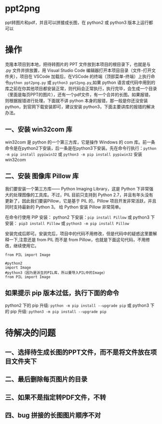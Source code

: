 # ppt2png
ppt转图片和pdf，并且可以拼接成长图，在 python2 或 python3 版本上运行都可以

# 操作
克隆本项目到本地，把待转图片的 PPT 文件放到本项目的根目录下，也就是与 .py 文件并排放置，用 Visual Studio Code 编辑器打开本项目目录（文件-打开文件夹），项目在 VSCode 加载后，在VSCode 的终端（顶部菜单-终端）上执行命令`python ppt2png.py` 或 `python3 ppt2png.py`,如果 python 语言或代码中用到的库之前在你其他项目都安装正常，则代码会正常执行，执行完毕，会生成一个目录（里面是每页PPT的图片），还有一个pdf文件，有一个合并的长图。如果报错，则根据报错进行处理，下面就不讲 python 本身的报错，那一般是你还没安装 python，到官网下载安装即可，建议安装 python3，下面主要讲库的报错的解决办法。 

## 一、安装 win32com 库
win32com 是 python 的一个第三方库，它是操作 Windows 的 com 库。前一条命令是在python2下安装，后一条是在python3下安装。先在命令行执行：`python -m pip install pypiwin32` 或 `python3 -m pip install pypiwin32` 安装 win32com

## 二、安装 图像库 Pillow 库
我们要安装一个第三方库—— Python Imaging Library，这是 Python 下非常强大的处理图像的工具库。不过，PIL 目前只支持到 Python 2.7，并且有年头没有更新了，因此我们要装Pillow，它是基于 PIL 的，Pillow 项目开发非常活跃，并且同时支持最新的 Python 3。
给 Python 安装 Pillow 非常简单。

在命令行使用 PIP 安装：
python2 下安装：` pip install Pillow `
 或 python3 下安装： ` pip3 install Pillow ` 或 `python3 -m pip install Pillow`

安装完成后即可。安装完后，项目中的代码不用修改，但是代码中的疑惑这里要解释一下,注意还是 from PIL 而不是 from Pillow，也就是下面这句代码，不用修改，继续使用它。
``` 
from PIL import Image
```
```
#python2 
import Image 
#python3（因为是派生的PIL库，所以要导入PIL中的Image） 
from PIL import Image
```

## 如果提示 pip 版本过低，执行下面的命令
python2 下的 pip 升级: `python -m pip install --upgrade pip`
或 python3 下的 pip 升级: `python3 -m pip install --upgrade pip`

# 待解决的问题
## 一、选择待生成长图的PPT文件，而不是将文件放在项目文件夹下
## 二、最后删除每页图片的目录
## 三、如果不是指定转PDF文件，不转
## 四、bug 拼接的长图图片顺序不对
